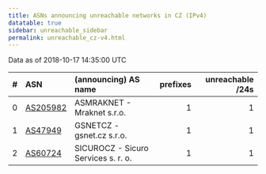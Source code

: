 ```yaml
---
title: ASNs announcing unreachable networks in CZ (IPv4)
datatable: true
sidebar: unreachable_sidebar
permalink: unreachable_cz-v4.html
---
```


Data as of 2018-10-17 14:35:00 UTC


<div class="datatable-begin"></div>

|   # | ASN                                      | (announcing) AS name                |   prefixes |   unreachable /24s |
|----:|:-----------------------------------------|:------------------------------------|-----------:|-------------------:|
|   0 | [AS205982](unreachable_AS205982-v4.html) | ASMRAKNET - Mraknet s.r.o.          |          1 |                  1 |
|   1 | [AS47949](unreachable_AS47949-v4.html)   | GSNETCZ - gsnet.cz s.r.o.           |          1 |                  1 |
|   2 | [AS60724](unreachable_AS60724-v4.html)   | SICUROCZ - Sicuro Services s. r. o. |          1 |                  1 |

<div class="datatable-end"></div>